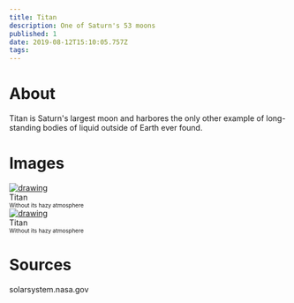 ```yaml
---
title: Titan
description: One of Saturn's 53 moons
published: 1
date: 2019-08-12T15:10:05.757Z
tags: 
---
```


# About
Titan is Saturn's largest moon and harbores the only other example of long-standing bodies of liquid outside of Earth ever found.


# Images
<link rel="stylesheet" href="/uploads/css/core.css">

<div class="gallery">
	<a target="_blank" href="/uploads/moons/titan/titan.jpg">
<img src="/uploads/moons/titan/titan.jpg" alt="drawing"/>
</a>
	<div class="desc">Titan<br><font size="1">Without its hazy atmosphere</font></div>
</div>

<div class="gallery">
	<a target="_blank" href="/uploads/moons/titan/titan_back.jpg">
<img src="/uploads/moons/titan/titan_back.jpg" alt="drawing"/>
</a>
	<div class="desc">Titan<br><font size="1">Without its hazy atmosphere</font></div>
</div>


# Sources
solarsystem.nasa.gov